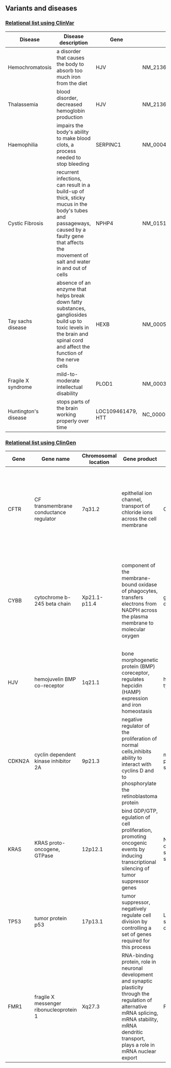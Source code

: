 ## Variants and diseases

### [Relational list using ClinVar](https://www.ncbi.nlm.nih.gov/clinvar/)

|Disease|Disease description|Gene|Variants|
|-------|-------------------|----|--------|
|Hemochromatosis|a disorder that causes the body to absorb too much iron from the diet|HJV|NM_213653.3:c.959G>T|
|Thalassemia|blood disorder, decreased hemoglobin production|HJV|	NM_213653.4:c.1006G>T	|
|Haemophilia|impairs the body's ability to make blood clots, a process needed to stop bleeding|SERPINC1|NM_000488.4:c.1246G>T|
|Cystic Fibrosis|recurrent infections, can result in a build-up of thick, sticky mucus in the body's tubes and passageways,  caused by a faulty gene that affects the movement of salt and water in and out of cells|NPHP4|NM_015102.5:c.*128A>C|
|Tay sachs disease|absence of an enzyme that helps break down fatty substances, gangliosides build up to toxic levels in the brain and spinal cord and affect the function of the nerve cells|HEXB|NM_000521.4:c.1510C>T|
|Fragile X syndrome| mild-to-moderate intellectual disability|PLOD1|NM_000302.4:c.1533C>G|
|Huntington's disease| stops parts of the brain working properly over time|LOC109461479, HTT|NC_000004.11:g.3076606GCA|


### [Relational list using ClinGen](https://clinicalgenome.org/)

|Gene|Gene name|Chromosomal location|Gene product|Disease|Disease description|
|----|---------|--------------------|------------|-------|-------------------|
|CFTR|CF transmembrane conductance regulator|7q31.2|epithelial ion channel, transport of chloride ions across the cell membrane|Cystic fibrosis|a genetic disorder characterized by the production of sweat with a high salt content and mucus secretions with an abnormal viscosity|		 |
|CYBB|cytochrome b-245 beta chain|Xp21.1-p11.4|component of the membrane-bound oxidase of phagocytes, transfers electrons from NADPH across the plasma membrane to molecular oxygen|granulomatous disease|phagocytes are unable to kill certain types of bacteria and fungi, patients are highly susceptible to frequent and sometimes life-threatening bacterial and fungal infections|
|HJV|hemojuvelin BMP co-receptor|1q21.1|bone morphogenetic protein (BMP) coreceptor, regulates hepcidin (HAMP) expression and  iron homeostasis |hemochromatosis type 2A|too much iron builds up in the body, which leads to an iron overload and organ damage|
|CDKN2A|cyclin dependent kinase inhibitor 2A|9p21.3| negative regulator of the proliferation of normal cells,inhibits ability to interact with cyclins D and to phosphorylate the retinoblastoma protein|melanoma-pancreatic cancer syndrome|		 |
|KRAS|KRAS proto-oncogene, GTPase|12p12.1|bind GDP/GTP, egulation of cell proliferation, promoting oncogenic events by inducing transcriptional silencing of tumor suppressor genes|Noonan syndrome, cardiofaciocutaneous syndrome, costello syndrome|unusual facial features, short height, congenital heart disease, bleeding problems, and skeletal malformations, intellectual impairment|
|TP53|tumor protein p53|17p13.1|tumor suppressor, negatively regulate cell division by controlling a set of genes required for this process|Li.Fraumeni syndrome 1, familial ovarian cancer|predisposition for cancer|
|FMR1|fragile X messenger ribonucleoprotein 1|Xq27.3|RNA-binding protein, role in neuronal development and synaptic plasticity through the regulation of alternative mRNA splicing, mRNA stability, mRNA dendritic transport, plays a role in mRNA nuclear export|Fragile X syndrome|a genetic disorder characterized by mild-to-moderate intellectual disability|


